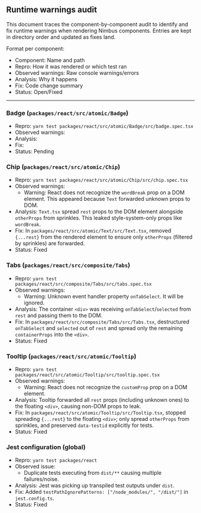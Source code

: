 ## Runtime warnings audit

This document traces the component-by-component audit to identify and fix runtime warnings when rendering Nimbus components. Entries are kept in directory order and updated as fixes land.

Format per component:

- Component: Name and path
- Repro: How it was rendered or which test ran
- Observed warnings: Raw console warnings/errors
- Analysis: Why it happens
- Fix: Code change summary
- Status: Open/Fixed

---

### Badge (`packages/react/src/atomic/Badge`)

- Repro: `yarn test packages/react/src/atomic/Badge/src/badge.spec.tsx`
- Observed warnings:
- Analysis:
- Fix:
- Status: Pending

### Chip (`packages/react/src/atomic/Chip`)

- Repro: `yarn test packages/react/src/atomic/Chip/src/chip.spec.tsx`
- Observed warnings:
  - Warning: React does not recognize the `wordBreak` prop on a DOM element. This appeared because `Text` forwarded unknown props to DOM.
- Analysis: `Text.tsx` spread `rest` props to the DOM element alongside `otherProps` from sprinkles. This leaked style-system-only props like `wordBreak`.
- Fix: In `packages/react/src/atomic/Text/src/Text.tsx`, removed `{...rest}` from the rendered element to ensure only `otherProps` (filtered by sprinkles) are forwarded.
- Status: Fixed

### Tabs (`packages/react/src/composite/Tabs`)

- Repro: `yarn test packages/react/src/composite/Tabs/src/tabs.spec.tsx`
- Observed warnings:
  - Warning: Unknown event handler property `onTabSelect`. It will be ignored.
- Analysis: The container `<div>` was receiving `onTabSelect`/`selected` from `rest` and passing them to the DOM.
- Fix: In `packages/react/src/composite/Tabs/src/Tabs.tsx`, destructured `onTabSelect` and `selected` out of `rest` and spread only the remaining `containerProps` into the `<div>`.
- Status: Fixed

### Tooltip (`packages/react/src/atomic/Tooltip`)

- Repro: `yarn test packages/react/src/atomic/Tooltip/src/tooltip.spec.tsx`
- Observed warnings:
  - Warning: React does not recognize the `customProp` prop on a DOM element.
- Analysis: Tooltip forwarded all `rest` props (including unknown ones) to the floating `<div>`, causing non-DOM props to leak.
- Fix: In `packages/react/src/atomic/Tooltip/src/Tooltip.tsx`, stopped spreading `{...rest}` to the floating `<div>`; only spread `otherProps` from sprinkles, and preserved `data-testid` explicitly for tests.
- Status: Fixed

### Jest configuration (global)

- Repro: `yarn test packages/react`
- Observed issue:
  - Duplicate tests executing from `dist/**` causing multiple failures/noise.
- Analysis: Jest was picking up transpiled test outputs under `dist`.
- Fix: Added `testPathIgnorePatterns: ["/node_modules/", "/dist/"]` in `jest.config.ts`.
- Status: Fixed
